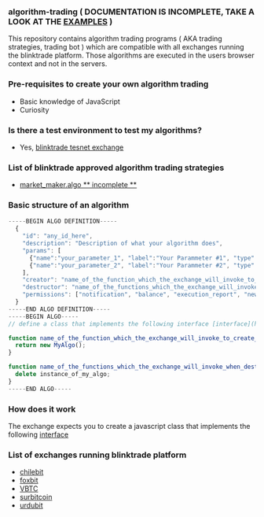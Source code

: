 ### algorithm-trading  ( DOCUMENTATION IS INCOMPLETE, TAKE A LOOK AT THE [EXAMPLES](https://github.com/blinktrade/algorithm-trading/tree/master/algorithms) )


This repository contains algorithm trading programs ( AKA trading strategies, trading bot ) which are compatible with all exchanges running the blinktrade platform. Those algorithms are executed in the users browser context and not in the servers.

### Pre-requisites to create your own algorithm trading 
- Basic knowledge of JavaScript 
- Curiosity 

### Is there a test environment to test my algorithms?
- Yes, [blinktrade tesnet exchange](https://testnet.blinktrade.com/)


### List of blinktrade approved algorithm trading strategies 
- [market_maker.algo ** incomplete **](https://github.com/blinktrade/algorithm-trading/blob/master/algorithms/market_maker.algo)


### Basic structure of an algorithm
```JavaScript
-----BEGIN ALGO DEFINITION-----
  {
    "id": "any_id_here",
    "description": "Description of what your algorithm does",
    "params": [
      {"name":"your_parameter_1", "label":"Your Parammeter #1", "type":"text", "value":"0", "validator":"required; validateNumber; validateMin 10; validateMax 1000;" },
      {"name":"your_parameter_2", "label":"Your Parammeter #2", "type":"text", "value":"5", "validator":"required; validateInteger; validateMin 1; validateMax 5;" }
    ],
    "creator": "name_of_the_function_which_the_exchange_will_invoke_to_create_an_instance_of_your_algo",
    "destructor": "name_of_the_functions_which_the_exchange_will_invoke_when_destroying_the_instance_of_your_algo",
    "permissions": ["notification", "balance", "execution_report", "new_order_limited", "cancel_order"]
  }
-----END ALGO DEFINITION-----
-----BEGIN ALGO-----
// define a class that implements the following interface [interface](https://github.com/blinktrade/algorithm-trading/blob/master/algorithm_interface.js)  here

function name_of_the_function_which_the_exchange_will_invoke_to_create_an_instance_of_your_algo() {
  return new MyAlgo();
}

function name_of_the_functions_which_the_exchange_will_invoke_when_destroying_the_instance_of_your_algo(instance_of_my_algo) {
  delete instance_of_my_algo;
}
-----END ALGO-----
```

### How does it work 
The exchange expects you to create a javascript class that implements the following [interface](https://github.com/blinktrade/algorithm-trading/blob/master/algorithm_interface.js) 



### List of exchanges running blinktrade platform 
- [chilebit](https://chilebit.net)
- [foxbit](https://foxbit.com.br)
- [VBTC](https://vbtc.vn)
- [surbitcoin](https://surbitcoin.com) 
- [urdubit](https://urdubit.com)
